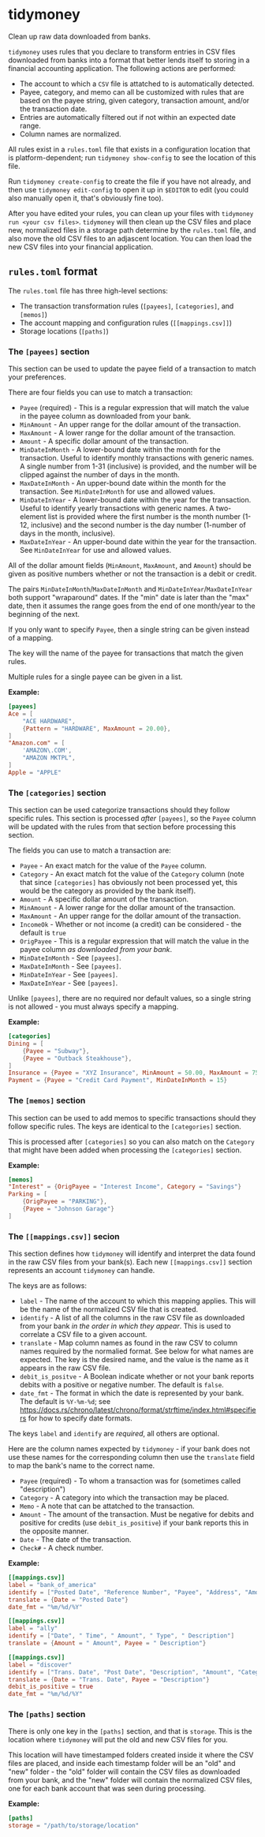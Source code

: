 # tidymoney

Clean up raw data downloaded from banks.

`tidymoney` uses rules that you declare to transform entries in
CSV files downloaded from banks into a format that better lends itself
to storing in a financial accounting application. The following actions
are performed:

- The account to which a `CSV` file is attatched to is automatically
  detected.
- Payee, category, and memo can all be customized with rules that are
  based on the payee string, given category, transaction amount, and/or
  the transaction date.
- Entries are automatically filtered out if not within an expected date
  range.
- Column names are normalized.

All rules exist in a `rules.toml` file that exists in a configuration
location that is platform-dependent; run `tidymoney show-config` to see
the location of this file.

Run `tidymoney create-config` to create the file if you have not already,
and then use `tidymoney edit-config` to open it up in `$EDITOR` to edit
(you could also manually open it, that's obviously fine too).

After you have edited your rules, you can clean up your files with
`tidymoney run <your csv files>`. `tidymoney` will then clean up the CSV
files and place new, normalized files in a storage path determine by
the `rules.toml` file, and also move the old CSV files to an adjascent
location. You can then load the new CSV files into your financial
application.

## `rules.toml` format

The `rules.toml` file has three high-level sections:

- The transaction transformation rules (`[payees]`, `[categories]`, and `[memos]`)
- The account mapping and configuration rules (`[[mappings.csv]]`)
- Storage locations (`[paths]`)

### The `[payees]` section

This section can be used to update the payee field of a transaction to
match your preferences.

There are four fields you can use to match a transaction:

- `Payee` (required) - This is a regular expression that will match the
                       value in the payee column as downloaded from your
                       bank.
- `MinAmount` - An upper range for the dollar amount of the transaction.
- `MaxAmount` - A lower range for the dollar amount of the transaction.
- `Amount` - A specific dollar amount of the transaction.
- `MinDateInMonth` - A lower-bound date within the month for the transaction.
                     Useful to identify monthly transactions with generic names.
                     A single number from 1-31 (inclusive) is provided, and the
                     number will be clipped against the number of days in the
                     month.
- `MaxDateInMonth` - An upper-bound date within the month for the transaction.
                     See `MinDateInMonth` for use and allowed values.
- `MinDateInYear` - A lower-bound date within the year for the transaction.
                    Useful to identify yearly transactions with generic names.
                    A two-element list is provided where the first number is the
                    month number (1-12, inclusive) and the second number is the
                    day number (1-number of days in the month, inclusive).
- `MaxDateInYear` - An upper-bound date within the year for the transaction.
                    See `MinDateInYear` for use and allowed values.

All of the dollar amount fields (`MinAmount`, `MaxAmount`, and `Amount`)
should be given as positive numbers whether or not the transaction is
a debit or credit.

The pairs `MinDateInMonth`/`MaxDateInMonth` and `MinDateInYear`/`MaxDateInYear`
both support "wraparound" dates. If the "min" date is later than the "max"
date, then it assumes the range goes from the end of one month/year to the
beginning of the next.

If you only want to specify `Payee`, then a single string can be given
instead of a mapping.

The key will the name of the payee for transactions that match the
given rules.

Multiple rules for a single payee can be given in a list.

**Example:**

```toml
[payees]
Ace = [
    "ACE HARDWARE",
    {Pattern = "HARDWARE", MaxAmount = 20.00},
]
"Amazon.com" = [
    'AMAZON\.COM',
    "AMAZON MKTPL",
]
Apple = "APPLE"
```

### The `[categories]` section

This section can be used categorize transactions should they follow specific rules.
This section is processed *after* `[payees]`, so the `Payee` column will be
updated with the rules from that section before processing this section.

The fields you can use to match a transaction are:

- `Payee` - An exact match for the value of the `Payee` column.
- `Category` - An exact match fot the value of the `Category` column
               (note that since `[categories]` has obviously not been processed
               yet, this would be the category as provided by the bank itself).
- `Amount` - A specific dollar amount of the transaction.
- `MinAmount` - A lower range for the dollar amount of the transaction.
- `MaxAmount` - An upper range for the dollar amount of the transaction.
- `IncomeOk` - Whether or not income (a credit) can be considered - the
               default is `true`
- `OrigPayee` - This is a regular expression that will match the
                value in the payee column *as downloaded from your bank*.
- `MinDateInMonth` - See `[payees]`.
- `MaxDateInMonth` - See `[payees]`.
- `MinDateInYear` - See `[payees]`.
- `MaxDateInYear` - See `[payees]`.

Unlike `[payees]`, there are no required nor default values, so a single
string is not allowed - you must always specify a mapping.

**Example:**

```toml
[categories]
Dining = [
    {Payee = "Subway"},
    {Payee = "Outback Steakhouse"},
]
Insurance = {Payee = "XYZ Insurance", MinAmount = 50.00, MaxAmount = 75.00}
Payment = {Payee = "Credit Card Payment", MinDateInMonth = 15}
```

### The `[memos]` section

This section can be used to add memos to specific transactions should they
follow specific rules. The keys are identical to the `[categories]` section.

This is processed after `[categories]` so you can also match on the `Category`
that might have been added when processing the `[categories]` section.

**Example:**

```toml
[memos]
"Interest" = {OrigPayee = "Interest Income", Category = "Savings"}
Parking = [
    {OrigPayee = "PARKING"},
    {Payee = "Johnson Garage"}
]
```

### The `[[mappings.csv]]` secion

This section defines how `tidymoney` will identify and interpret the data
found in the raw CSV files from your bank(s). Each new `[[mappings.csv]]` section
represents an account `tidymoney` can handle.

The keys are as follows:

- `label` - The name of the account to which this mapping applies.
            This will be the name of the normalized CSV file that is created.
- `identify` - A list of all the columns in the raw CSV file as downloaded
               from your bank *in the order in which they appear*.
               This is used to correlate a CSV file to a given account.
- `translate` - Map column names as found in the raw CSV to column names
                required by the normalied format. See below for what names
                are expected. The key is the desired name, and the value
                is the name as it appears in the raw CSV file.
- `debit_is_positve` - A Boolean indicate whether or not your bank reports
                       debits with a positive or negative number.
                       The default is `false`.
- `date_fmt` - The format in which the date is represented by your bank.
               The default is `%Y-%m-%d`; see
               https://docs.rs/chrono/latest/chrono/format/strftime/index.html#specifiers
               for how to specify date formats.

The keys `label` and `identify` are *required*, all others are optional.

Here are the column names expected by `tidymoney` - if your bank does
not use these names for the corresponding column then use the `translate`
field to map the bank's name to the correct name.

- `Payee` (required) - To whom a transaction was for (sometimes called
                       "description")
- `Category` - A category into which the transaction may be placed.
- `Memo` - A note that can be attatched to the transaction.
- `Amount` - The amount of the transaction. Must be negative for debits
             and positive for credits (use `debit_is_positive`) if your
             bank reports this in the opposite manner.
- `Date` - The date of the transaction.
- `Check#` - A check number.

**Example:**

```toml
[[mappings.csv]]
label = "bank_of_america"
identify = ["Posted Date", "Reference Number", "Payee", "Address", "Amount"]
translate = {Date = "Posted Date"}
date_fmt = "%m/%d/%Y"

[[mappings.csv]]
label = "ally"
identify = ["Date", " Time", " Amount", " Type", " Description"]
translate = {Amount = " Amount", Payee = " Description"}

[[mappings.csv]]
label = "discover"
identify = ["Trans. Date", "Post Date", "Description", "Amount", "Category"]
translate = {Date = "Trans. Date", Payee = "Description"}
debit_is_positive = true
date_fmt = "%m/%d/%Y"
```

### The `[paths]` section

There is only one key in the `[paths]` section, and that is `storage`. This
is the location where `tidymoney` will put the old and new CSV files for you.

This location will have timestamped folders created inside it where the CSV
files are placed, and inside each timestamp folder will be an "old" and "new"
folder - the "old" folder will contain the CSV files as downloaded from your bank,
and the "new" folder will contain the normalized CSV files, one for each bank
account that was seen during processing.

**Example:**

```toml
[paths]
storage = "/path/to/storage/location"
```